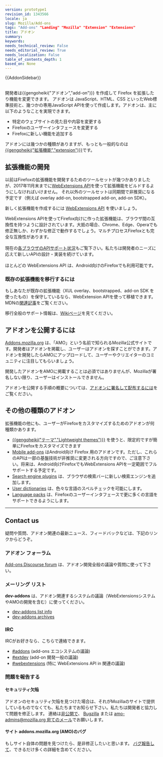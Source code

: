 ```yaml
---
version: prototype1
revision_id: 1343566
locale: ja
slug: Mozilla/Add-ons
tags: "Add-ons" "Landing" "Mozilla" "Extension" "Extensions"
title: アドオン
summary: 
keywords: 
needs_technical_review: False
needs_editorial_review: True
needs_localization: False
table_of_contents_depth: 1
based_on: None
---
```

<div>{{AddonSidebar}}</div>

<div>&nbsp;</div>

<p><span class="seoSummary">開発者は{{gengoheiki("アドオン","add-on")}} を作成して Firefox を拡張したり機能を変更できます。</span> アドオンは JavaScript、HTML、CSS といったWeb標準技術と、幾つかの専用JavaScript APIを使って作成します。アドオンは、主に以下のようなことを実現できます。</p>

<ul>
 <li>特定のウェブサイトの見た目や内容を変更する</li>
 <li>Firefoxのユーザーインタフェースを変更する</li>
 <li>Firefoxに新しい機能を追加する</li>
</ul>

<p>アドオンには幾つかの種類がありますが、もっとも一般的なのは<a href="/ja/docs/Extensions" title="Extensions">{{gengoheiki("拡張機能","extension")}}</a>です。</p>

<h2 id="Developing_extensions" name="Developing_extensions">拡張機能の開発</h2>

<p>以前はFirefoxの拡張機能を開発するためのツールセットが幾つかありましたが、2017年11月末までに<a href="/ja/docs/Mozilla/Add-ons/WebExtensions">WebExtensions API</a>を使って拡張機能をビルドするようにしなければいけません。 それ以外のツールセットは同期間で非推奨になる予定です（例えば overlay add-on, bootstrapped add-on, add-on SDK）。</p>

<p>新しく拡張機能を作成するには <a href="https://developer.mozilla.org/ja/Add-ons/WebExtensions">WebExtensions API</a> を使いましょう。</p>

<p>WebExtensions APIを使ってFirefox向けに作った拡張機能は、ブラウザ間の互換性を持つように設計されています。大抵の場合、Chrome、Edge、Operaでも修正無しか、わずかな修正で動作するでしょう。マルチプロセスFirefoxとも完全な互換性があります。<br />
 <br />
 現在の<a href="/ja/Add-ons/WebExtensions/Browser_support_for_JavaScript_APIs">各ブラウザのAPIサポート状況</a>もご覧下さい。私たちは開発者のニーズに応えて新しいAPIの設計・実装を続けています。<br />
 <br />
 ほとんどの WebExtensions API は、Android向けのFirefoxでも利用可能です。</p>

<h3 id="Migrate_an_existing_extension" name="Migrate_an_existing_extension">既存の拡張機能を移行するには</h3>

<p>もしあなたが既存の拡張機能（XUL overlay、bootstrapped、add-on SDK を使ったもの）を保守しているなら、WebExtension APIを使って移植できます。 MDNの<a href="/ja/docs/Mozilla/Add-ons/WebExtensions/Porting_a_legacy_Firefox_add-on">関連記事</a>をご覧ください。</p>

<p>移行全般のサポート情報は、<a href="https://wiki.mozilla.org/Add-ons/developer/communication">Wikiページ</a>を見てください。</p>

<h2 id="Publishing_add-ons" name="Publishing_add-ons">アドオンを公開するには</h2>

<p><a href="https://addons.mozilla.org">Addons.mozilla.org</a> は、「AMO」という名前で知られるMozilla公式サイトです。開発者はアドオンを掲載し、ユーザーはアドオンを探すことができます。アドオンを開発したらAMOにアップロードして、ユーザーやクリエイターのコミュニティに注目してもらいましょう。</p>

<p>開発したアドオンをAMOに掲載することは必須ではありませんが、Mozillaが署名しない限り、ユーザーはインストールできません。</p>

<p>アドオンを公開する手順の概要については、<a href="/ja/Add-ons/Distribution">アドオンに署名して配布するには</a>をご覧ください。</p>

<h2 id="Other_types_of_add-ons" name="Other_types_of_add-ons">その他の種類のアドオン</h2>

<p>拡張機能の他にも、ユーザーがFirefoxをカスタマイズするためのアドオンが何種類かあります。</p>

<ul>
 <li><a href="/Add-ons/Themes/Background">{{gengoheiki("テーマ","Lightweight themes")}}</a> を使うと、限定的ですが簡単にFirefoxをカスタマイズできます</li>
 <li><a href="/Add-ons/Firefox_for_Android">Mobile add-ons</a> はAndroid向け Firefox 用のアドオンです。ただし、これらのAPIは一部の基盤技術が非推奨に変更される方向ですので、ご注意下さい。将来は、Android向けFirefoxでもWebExtensions APIを一定範囲でフルサポートする予定です。</li>
 <li><a href="/ja/docs/Creating_OpenSearch_plugins_for_Firefox">Search engine plugins</a> は、ブラウザの検索バーに新しい検索エンジンを追加します。</li>
 <li><a href="/ja/docs/Mozilla/Creating_a_spell_check_dictionary_add-on">User dictionaries</a> は、色々な言語のスペルチェックを可能にします。</li>
 <li><a href="https://support.mozilla.org/kb/use-firefox-interface-other-languages-language-pack">Language packs</a> は、Firefoxのユーザーインタフェースで更に多くの言語をサポートできるようにします。</li>
</ul>

<hr />
<h2 id="Contact_us" name="Contact_us">Contact us</h2>

<p>疑問や質問、アドオン関連の最新ニュース、フィードバックなどは、下記のリンクからどうぞ。</p>

<h3 id="Add-ons_forum" name="Add-ons_forum">アドオン フォーラム</h3>

<p><a href="https://discourse.mozilla.org/c/add-ons">Add-ons Discourse forum</a> は、アドオン開発全般の議論や質問に使って下さい。</p>

<h3 id="Mailing_lists" name="Mailing_lists">メーリング リスト</h3>

<p><strong>dev-addons</strong> は、アドオン関連するシステムの議論（WebExtensionsシステムやAMOの開発を含む）に使ってください。</p>

<ul>
 <li><a href="https://mail.mozilla.org/listinfo/dev-addons">dev-addons list info</a></li>
 <li><a href="https://mail.mozilla.org/pipermail/dev-addons/">dev-addons archives</a></li>
</ul>

<h3 id="IRC" name="IRC">IRC</h3>

<p>IRCがお好きなら、こちらで連絡できます。</p>

<ul>
 <li><a href="irc://irc.mozilla.org/addons">#addons</a> (add-ons エコシステムの議論)</li>
 <li><a href="irc://irc.mozilla.org/extdev">#extdev</a> (add-on 開発一般の議論)</li>
 <li><a href="irc://irc.mozilla.org/webextensions">#webextensions</a> (特に WebExtensions API in 関連の議論)</li>
</ul>

<h3 id="Report_problems" name="Report_problems">問題を報告する</h3>

<h4 id="Security_vulnerabilities" name="Security_vulnerabilities">セキュリティ欠陥</h4>

<p>アドオンのセキュリティ欠陥を見つけた場合は、それがMozillaのサイトで提供しているものでなくても、私たちまでお知らせ下さい。私たちは開発者と協力して問題を修正します。 連絡は<a href="http://www.mozilla.org/projects/security/security-bugs-policy.html">非公開で</a>、 <a href="https://bugzilla.mozilla.org/enter_bug.cgi?product=addons.mozilla.org&amp;component=Add-on%20Security&amp;maketemplate=Add-on%20Security%20Bug&amp;bit-23=1&amp;rep_platform=All&amp;op_sys=All">Bugzilla</a> または <a href="mailto:amo-admins@mozilla.org">amo-admins@mozilla.org 宛てのメール</a>でお願いします。</p>

<h4 id="Bugs_on_addons.mozilla.org_(AMO)" name="Bugs_on_addons.mozilla.org_(AMO)">サイト addons.mozilla.org (AMO)のバグ</h4>

<p>もしサイト自体の問題を見つけたら、是非修正したいと思います。 <a href="https://github.com/mozilla/addons/issues/new">バグ報告して</a>、できるだけ多くの詳細を含めてください。</p>


